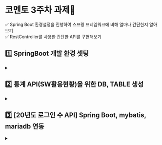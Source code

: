 # 코멘토 3주차 과제📑  
✅ Spring Boot 환경설정을 진행하여 스프링 프레임워크에 비해 얼마나 간단한지 알아보기     
✅ RestController를 사용한 간단한 API를 구현해보기  
## 1️⃣ SpringBoot 개발 환경 셋팅
<details>  
<summary></summary>
  
### 1) 프로젝트 셋팅  
* API를 만들기 위함이니 Spring Boot Devtools, Spring Web, MyBatis Framework 만 선택  
### 2) Pom.xml 수정   
*  Dependency수정(DB관련 내용 포함)  
* 스프링 부트 버전 2.2.2로 수정  
![pom xml수정](https://user-images.githubusercontent.com/104816594/203600774-8b894668-9f50-4f83-84be-e1050b0b73a1.PNG)  
### 3) application.properties 수정  
* 스프링 프레임워크에서는 port, contextpath, view, db 등 각자 따로 설정해주었다면, 스프링 부트에서는 한곳에서 진행
*  설정내용은 serverport, contextpath를 진행하고, suffix에 jsp를 줌으로써  
/WEB-INF/views 아래에 jsp 파일로 자동으로 맵핑해주도록한다.  
![application properties수정](https://user-images.githubusercontent.com/104816594/203600782-cd0c43ec-fcab-4fd9-bf35-c5b10c0ee60d.PNG)  
### 4) 기본 테스트 진행  
*  src/main 아래 webapp, views 폴더를 차례대로 만들고 test.jsp를 생성  
*  com.devfun.settingweb_boot.test 패키지를 만들고 settingTest.java** 를 만들어 아래와 같은 컨트롤러를 작성  
![파일구조](https://user-images.githubusercontent.com/104816594/203601761-0fd752de-0559-4db5-864d-ffd00cbf95e9.PNG)  

### 5) 웹페이지 출력화면  
* localhost:8031/test의 url을 입력한 화면  
![테스트화면](https://user-images.githubusercontent.com/104816594/203600795-266fbd16-aec1-4d28-a4db-a9ffeff5a9f1.PNG)  
</details>  

## 2️⃣ 통계 API(SW활용현황)을 위한 DB, TABLE 생성
<details>    
<summary></summary>  
  
### 1) 마리아DB 테이블 생성 쿼리문   
![마리아DB 테이블 생성](https://user-images.githubusercontent.com/104816594/203602139-0c1464a2-85c2-4abb-942f-0269b793edaf.PNG)  
### 2) requestInfo 테이블 데이터 넣기 
![요청정보 테이블 데이터 넣기](https://user-images.githubusercontent.com/104816594/203602194-4d31a0ef-0f61-4d8a-bcca-ba759573210d.PNG)  
### 3) requestCode, user 테이블 데이터 넣기  
![요청코드, 사용자 테이블 데이터 넣기](https://user-images.githubusercontent.com/104816594/203602207-129963bd-3645-4666-96dd-5f2f8d518aba.PNG)  
### 4) requestInfo 테이블 데이터 출력  
![요청 정보 출력](https://user-images.githubusercontent.com/104816594/203602217-aa326393-4db2-4346-8fa5-2df84282bc57.PNG)  
### 5) requestCode 테이블 데이터 출력  
![요청코드 출력](https://user-images.githubusercontent.com/104816594/203602232-aae8e05b-f12e-4cf8-9f24-252d6091d465.PNG)  
### 6) user 테이블 데이터 출력 
![사용자 출력](https://user-images.githubusercontent.com/104816594/203602245-479d0341-02d2-4344-8637-5c7a5f46d5fd.PNG) 
</details>  

## 3️⃣ [20년도 로그인 수 API] Spring Boot, mybatis, mariadb 연동  
<details>    
<summary></summary> 
  
</details>  
